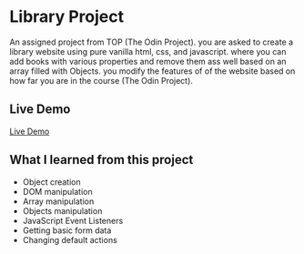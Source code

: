 
# Library Project

An assigned project from TOP (The Odin Project). you are asked to create a library website using pure vanilla html, css, and javascript. where you can add books with various properties and remove them ass well based on an array filled with Objects. you modify the features of of the website based on how far you are in the course (The Odin Project).


## Live Demo
[Live Demo](https://aliflikescoding.github.io/library_project/)
## What I learned from this project 
- Object creation
- DOM manipulation
- Array manipulation
- Objects manipulation
- JavaScript Event Listeners
- Getting basic form data
- Changing default actions
